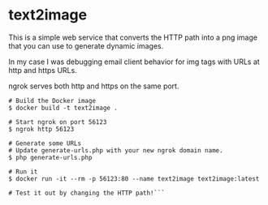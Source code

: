 # text2image

This is a simple web service that converts the HTTP path into a png image that you can use to generate dynamic images.

In my case I was debugging email client behavior for img tags with URLs at http and https URLs.

ngrok serves both http and https on the same port.

```
# Build the Docker image
$ docker build -t text2image .

# Start ngrok on port 56123
$ ngrok http 56123

# Generate some URLs
# Update generate-urls.php with your new ngrok domain name.
$ php generate-urls.php

# Run it
$ docker run -it --rm -p 56123:80 --name text2image text2image:latest

# Test it out by changing the HTTP path!```
